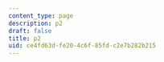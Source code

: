 ```yaml
---
content_type: page
description: p2
draft: false
title: p2
uid: ce4fd63d-fe20-4c6f-85fd-c2e7b282b215
---
```

